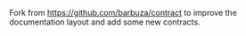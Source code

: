 Fork from https://github.com/barbuza/contract to improve the documentation layout and add some new contracts.
